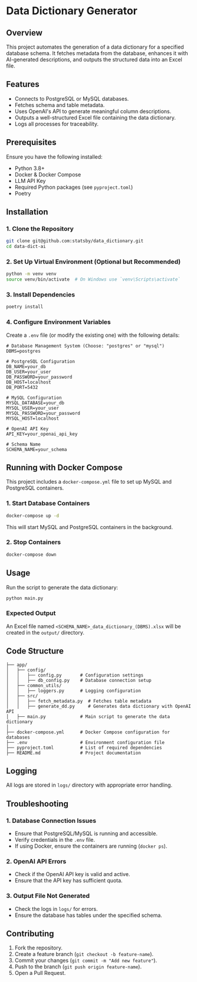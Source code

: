 # Data Dictionary Generator

## Overview
This project automates the generation of a data dictionary for a specified database schema. It fetches metadata from the database, enhances it with AI-generated descriptions, and outputs the structured data into an Excel file.

## Features
- Connects to PostgreSQL or MySQL databases.
- Fetches schema and table metadata.
- Uses OpenAI's API to generate meaningful column descriptions.
- Outputs a well-structured Excel file containing the data dictionary.
- Logs all processes for traceability.

## Prerequisites
Ensure you have the following installed:
- Python 3.8+
- Docker & Docker Compose
- LLM API Key
- Required Python packages (see `pyproject.toml`)
- Poetry

## Installation

### 1. Clone the Repository
```sh
git clone git@github.com:statsby/data_dictionary.git
cd data-dict-ai
```

### 2. Set Up Virtual Environment (Optional but Recommended)
```sh
python -m venv venv
source venv/bin/activate  # On Windows use `venv\Scripts\activate`
```

### 3. Install Dependencies
```sh
poetry install
```

### 4. Configure Environment Variables
Create a `.env` file (or modify the existing one) with the following details:
```env
# Database Management System (Choose: "postgres" or "mysql")
DBMS=postgres

# PostgreSQL Configuration
DB_NAME=your_db
DB_USER=your_user
DB_PASSWORD=your_password
DB_HOST=localhost
DB_PORT=5432

# MySQL Configuration
MYSQL_DATABASE=your_db
MYSQL_USER=your_user
MYSQL_PASSWORD=your_password
MYSQL_HOST=localhost

# OpenAI API Key
API_KEY=your_openai_api_key

# Schema Name
SCHEMA_NAME=your_schema
```

## Running with Docker Compose
This project includes a `docker-compose.yml` file to set up MySQL and PostgreSQL containers.

### 1. Start Database Containers
```sh
docker-compose up -d
```
This will start MySQL and PostgreSQL containers in the background.

### 2. Stop Containers
```sh
docker-compose down
```

## Usage
Run the script to generate the data dictionary:
```sh
python main.py
```

### Expected Output
An Excel file named `<SCHEMA_NAME>_data_dictionary_(DBMS).xlsx` will be created in the `output/` directory.

## Code Structure
```
├── app/
│   ├── config/
│   │   ├── config.py       # Configuration settings
│   │   ├── db_config.py    # Database connection setup
│   ├── common_utils/
│   │   ├── loggers.py      # Logging configuration
│   ├── src/
│   │   ├── fetch_metadata.py  # Fetches table metadata
│   │   ├── generate_dd.py     # Generates data dictionary with OpenAI API
│   ├── main.py             # Main script to generate the data dictionary
│
├── docker-compose.yml      # Docker Compose configuration for databases
├── .env                    # Environment configuration file
├── pyproject.toml          # List of required dependencies
├── README.md               # Project documentation
```

## Logging
All logs are stored in `logs/` directory with appropriate error handling.

## Troubleshooting
### 1. Database Connection Issues
- Ensure that PostgreSQL/MySQL is running and accessible.
- Verify credentials in the `.env` file.
- If using Docker, ensure the containers are running (`docker ps`).

### 2. OpenAI API Errors
- Check if the OpenAI API key is valid and active.
- Ensure that the API key has sufficient quota.

### 3. Output File Not Generated
- Check the logs in `logs/` for errors.
- Ensure the database has tables under the specified schema.

## Contributing
1. Fork the repository.
2. Create a feature branch (`git checkout -b feature-name`).
3. Commit your changes (`git commit -m "Add new feature"`).
4. Push to the branch (`git push origin feature-name`).
5. Open a Pull Request.

<!-- ## License
This project is licensed under the MIT License.

## Contact
For any questions or support, contact [your-email@example.com]. -->

